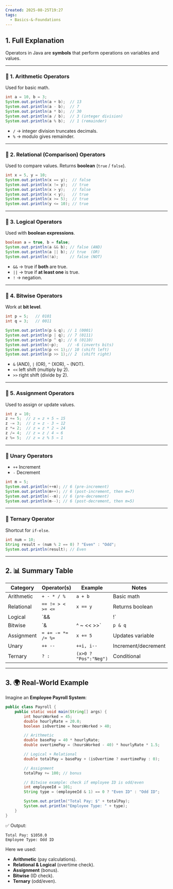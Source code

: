 ```yaml
---
Created: 2025-08-25T19:27
tags:
  - Basics-&-Foundations
---
```

## 1. Full Explanation

Operators in Java are **symbols** that perform operations on variables and values.

---

### 🔹 1. Arithmetic Operators

Used for basic math.

```Java
int a = 10, b = 3;
System.out.println(a + b);  // 13
System.out.println(a - b);  // 7
System.out.println(a * b);  // 30
System.out.println(a / b);  // 3 (integer division)
System.out.println(a % b);  // 1 (remainder)

```

- `/` → integer division truncates decimals.
- `%` → modulo gives remainder.

---

### 🔹 2. Relational (Comparison) Operators

Used to compare values. Returns **boolean** (`true` / `false`).

```Java
int x = 5, y = 10;
System.out.println(x == y);  // false
System.out.println(x != y);  // true
System.out.println(x > y);   // false
System.out.println(x < y);   // true
System.out.println(x >= 5);  // true
System.out.println(y <= 10); // true

```

---

### 🔹 3. Logical Operators

Used with **boolean expressions**.

```Java
boolean a = true, b = false;
System.out.println(a && b); // false (AND)
System.out.println(a || b); // true  (OR)
System.out.println(!a);     // false (NOT)

```

- `&&` → true if **both** are true.
- `||` → true if **at least one** is true.
- `!` → negation.

---

### 🔹 4. Bitwise Operators

Work at **bit level**.

```Java
int p = 5;   // 0101
int q = 3;   // 0011

System.out.println(p & q); // 1 (0001)
System.out.println(p | q); // 7 (0111)
System.out.println(p ^ q); // 6 (0110)
System.out.println(~p);    // -6 (inverts bits)
System.out.println(p << 1);// 10 (shift left)
System.out.println(p >> 1);// 2  (shift right)

```

- `&` (AND), `|` (OR), `^` (XOR), `~` (NOT).
- `<<` left shift (multiply by 2).
- `>>` right shift (divide by 2).

---

### 🔹 5. Assignment Operators

Used to assign or update values.

```Java
int z = 10;
z += 5;  // z = z + 5 → 15
z -= 3;  // z = z - 3 → 12
z *= 2;  // z = z * 2 → 24
z /= 4;  // z = z / 4 → 6
z %= 5;  // z = z % 5 → 1

```

---

### 🔹 Unary Operators

- `++` Increment
- `-` Decrement

```Java
int m = 5;
System.out.println(++m); // 6 (pre-increment)
System.out.println(m++); // 6 (post-increment, then m=7)
System.out.println(--m); // 6 (pre-decrement)
System.out.println(m--); // 6 (post-decrement, then m=5)

```

---

### 🔹 Ternary Operator

Shortcut for `if-else`.

```Java
int num = 10;
String result = (num % 2 == 0) ? "Even" : "Odd";
System.out.println(result); // Even

```

---

## 2. 📊 Summary Table

|Category|Operator(s)|Example|Notes|
|---|---|---|---|
|Arithmetic|`+ - * / %`|`a + b`|Basic math|
|Relational|`== != > < >= <=`|`x == y`|Returns boolean|
|Logical|`&&||!`|
|Bitwise|`&|^ ~ << >>`|`p & q`|
|Assignment|`= += -= *= /= %=`|`x += 5`|Updates variable|
|Unary|`++ --`|`++i, i--`|Increment/decrement|
|Ternary|`? :`|`(x>0 ? "Pos":"Neg")`|Conditional|

---

## 3. 🌍 Real-World Example

Imagine an **Employee Payroll System**:

```Java
public class Payroll {
    public static void main(String[] args) {
        int hoursWorked = 45;
        double hourlyRate = 20.0;
        boolean isOvertime = hoursWorked > 40;

        // Arithmetic
        double basePay = 40 * hourlyRate;
        double overtimePay = (hoursWorked - 40) * hourlyRate * 1.5;

        // Logical + Relational
        double totalPay = basePay + (isOvertime ? overtimePay : 0);

        // Assignment
        totalPay += 100; // bonus

        // Bitwise example: check if employee ID is odd/even
        int employeeId = 101;
        String type = (employeeId & 1) == 0 ? "Even ID" : "Odd ID";

        System.out.println("Total Pay: $" + totalPay);
        System.out.println("Employee Type: " + type);
    }
}

```

✅ Output:

```Plain
Total Pay: $1050.0
Employee Type: Odd ID

```

Here we used:

- **Arithmetic** (pay calculations).
- **Relational & Logical** (overtime check).
- **Assignment** (bonus).
- **Bitwise** (ID check).
- **Ternary** (odd/even).
